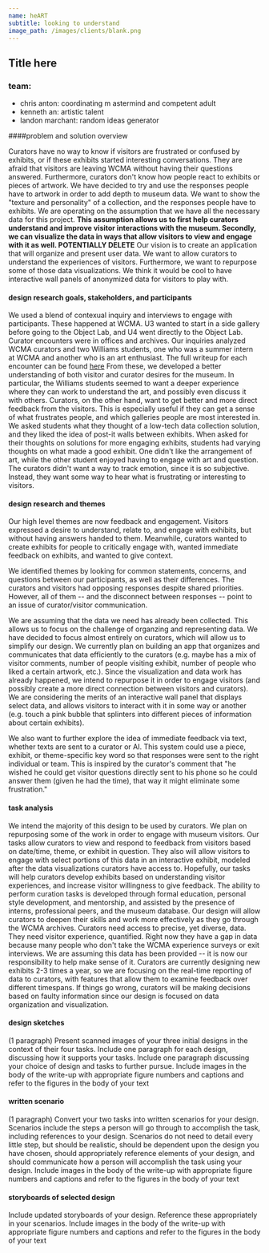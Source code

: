 ```yaml
---
name: heART
subtitle: looking to understand
image_path: /images/clients/blank.png
---
```


## Title here

### team:
* chris anton: coordinating m astermind and competent adult
* kenneth an: artistic talent 
* landon marchant: random ideas generator 

####problem and solution overview

Curators have no way to know if visitors are frustrated or confused by exhibits, or if these exhibits started interesting conversations. They are afraid that visitors are leaving WCMA without having their questions answered. Furthermore, curators don't know how people react to exhibits or pieces of artwork. We have decided to try and use the responses people have to artwork in order to add depth to museum data. We want to show the "texture and personality" of a collection, and the responses people have to exhibits. We are operating on the assumption that we have all the necessary data for this project. **This assumption allows us to first help curators understand and improve visitor interactions with the museum. Secondly, we can visualize the data in ways that allow visitors to view and engage with it as well. POTENTIALLY DELETE**
Our vision is to create an application that will organize and present user data. We want to allow curators to understand the experiences of visitors. Furthermore, we want to repurpose some of those data visualizations. We think it would be cool to have interactive wall panels of anonymized data for visitors to play with.

#### design research goals, stakeholders, and participants

We used a blend of contexual inquiry and interviews to engage with participants. These happened at WCMA. U3 wanted to start in a side gallery before going to the Object Lab, and U4 went directly to the Object Lab. Curator encounters were in offices and archives. Our inquiries analyzed WCMA curators and two Williams students, one who was a summer intern at WCMA and another who is an art enthusiast. The full writeup for each encounter can be found [here](https://londonmeanswild.github.io/museum-experience/groundwork/research/2018/10/04/CI-writeups/) 
From these, we developed a better understanding of both visitor and curator desires for the museum. In particular, the Williams students seemed to want a deeper experience where they can work to understand the art, and possibly even discuss it with others. Curators, on the other hand, want to get better and more direct feedback from the visitors. This is especially useful if they can get a sense of what frustrates people, and which galleries people are most interested in. We asked students what they thought of a low-tech data collection solution, and they liked the idea of post-it walls between exhibits. When asked for their thoughts on solutions for more engaging exhibits, students had varying thoughts on what made a good exhibit. One didn't like the arrangement of art, while the other student enjoyed having to engage with art and question. The curators didn't want a way to track emotion, since it is so subjective. Instead, they want some way to hear what is frustrating or interesting to visitors. 

#### design research and themes

Our high level themes are now feedback and engagement. Visitors expressed a desire to understand, relate to, and engage with exhibits, but without having answers handed to them. Meanwhile, curators wanted to create exhibits for people to critically engage with, wanted immediate feedback on exhibits, and wanted to give context. 

We identified themes by looking for common statements, concerns, and questions between our participants, as well as their differences. The curators and visitors had opposing responses despite shared priorities. However, all of them -- and the disconnect between responses -- point to an issue of curator/visitor communication. 

We are assuming that the data we need has already been collected. This allows us to focus on the challenge of organzing and representing data. We have decided to focus almost entirely on curators, which will allow us to simplify our design.  We currently plan on building an app that organizes and communicates that data efficiently to the curators (e.g. maybe has a mix of visitor comments, number of people visiting exhibit, number of people who liked a certain artwork, etc.). Since the visualization and data work has already happened, we intend to repurpose it in order to engage visitors (and possibly create a more direct connection between visitors and curators). We are considering the merits of  an interactive wall panel that displays select data, and allows visitors to interact with it in some way or another (e.g. touch a pink bubble that splinters into different pieces of information about certain exhibits). 

We also want to further explore the idea of immediate feedback via text, whether texts are sent to a curator or AI. This system could use a piece, exhibit, or theme-specific key word so that responses were sent to the right individual or team. This is inspired by the curator's comment that "he wished he could get visitor questions directly sent to his phone so he could answer them (given he had the time), that way it might eliminate some frustration." 

#### task analysis 

We intend the majority of this design to be used by curators. We plan on repurposing some of the work in order to engage with museum visitors. Our tasks allow curators to view and respond to feedback from visitors based on date/time, theme, or exhibit in question. They also will allow visitors to engage with select portions of this data in an interactive exhibit, modeled after the data visualizations curators have access to. Hopefully, our tasks will help curators develop exhibits based on understanding visitor experiences, and increase visitor willingness to give feedback. The ability to perform curation tasks is  developed through formal education, personal style development, and mentorship, and assisted by the presence of interns, professional peers, and the museum database. Our design will allow curators to deepen their skills and work more effectively as they go through the WCMA archives. Curators need access to precise, yet diverse, data. They need visitor experience, quantified. Right now they have a gap in data because many people who don't take the WCMA experience surveys or exit interviews. We are assuming this data has been provided -- it is now our responsibility to help make sense of it. Curators are currently designing new exhibits 2-3 times a year, so we are focusing on the real-time reporting of data to curators, with features that allow them to examine feedback over different timespans. If things go wrong, curators will be making decisions based on faulty information since our design is focused on data organization and visualization. 

#### design sketches 
(1 paragraph) Present scanned images of your three initial designs in the context of their four tasks. Include one paragraph for each design, discussing how it supports your tasks. Include one paragraph discussing your choice of design and tasks to further pursue. Include images in the body of the write-up with appropriate figure numbers and captions and refer to the figures in the body of your text



#### written scenario 
 (1 paragraph) Convert your two tasks into written scenarios for your design. Scenarios include the steps a person will go through to accomplish the task, including references to your design. Scenarios do not need to detail every little step, but should be realistic, should be dependent upon the design you have chosen, should appropriately reference elements of your design, and should communicate how a person will accomplish the task using your design. Include images in the body of the write-up with appropriate figure numbers and captions and refer to the figures in the body of your text


#### storyboards of selected design
Include updated storyboards of your design. Reference these appropriately in your scenarios. Include images in the body of the write-up with appropriate figure numbers and captions and refer to the figures in the body of your text


